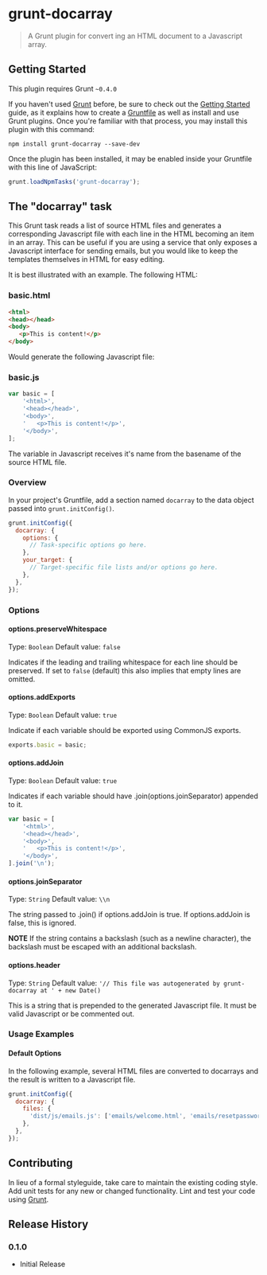 # grunt-docarray

> A Grunt plugin for convert ing an HTML document to a Javascript array.

## Getting Started
This plugin requires Grunt `~0.4.0`

If you haven't used [Grunt](http://gruntjs.com/) before, be sure to check out the
[Getting Started](http://gruntjs.com/getting-started) guide, as it explains how to create a
[Gruntfile](http://gruntjs.com/sample-gruntfile) as well as install and use Grunt plugins. Once you're familiar with
that process, you may install this plugin with this command:

```shell
npm install grunt-docarray --save-dev
```

Once the plugin has been installed, it may be enabled inside your Gruntfile with this line of JavaScript:

```js
grunt.loadNpmTasks('grunt-docarray');
```

## The "docarray" task

This Grunt task reads a list of source HTML files and generates a corresponding Javascript file with each line in the
HTML becoming an item in an array. This can be useful if you are using a service that only exposes a Javascript
interface for sending emails, but you would like to keep the templates themselves in HTML for easy editing.

It is best illustrated with an example. The following HTML:

### basic.html
```html
<html>
<head></head>
<body>
   <p>This is content!</p>
</body>
```

Would generate the following Javascript file:

### basic.js
```js
var basic = [
    '<html>',
    '<head></head>',
    '<body>',
    '   <p>This is content!</p>',
    '</body>',
];
```

The variable in Javascript receives it's name from the basename of the source HTML file.

### Overview
In your project's Gruntfile, add a section named `docarray` to the data object passed into `grunt.initConfig()`.

```js
grunt.initConfig({
  docarray: {
    options: {
      // Task-specific options go here.
    },
    your_target: {
      // Target-specific file lists and/or options go here.
    },
  },
});
```

### Options

#### options.preserveWhitespace
Type: `Boolean`
Default value: `false`

Indicates if the leading and trailing whitespace for each line should be preserved. If set to `false` (default) this
also implies that empty lines are omitted.

#### options.addExports
Type: `Boolean`
Default value: `true`

Indicate if each variable should be exported using CommonJS exports.

```js
exports.basic = basic;
```

#### options.addJoin
Type: `Boolean`
Default value: `true`

Indicates if each variable should have .join(options.joinSeparator) appended to it.

```js
var basic = [
    '<html>',
    '<head></head>',
    '<body>',
    '   <p>This is content!</p>',
    '</body>',
].join('\n');
```

#### options.joinSeparator
Type: `String`
Default value: `\\n`

The string passed to .join() if options.addJoin is true. If options.addJoin is false, this is ignored.

**NOTE** If the string contains a backslash (such as a newline character), the backslash must be escaped with an
additional backslash.

#### options.header
Type: `String`
Default value: `'// This file was autogenerated by grunt-docarray at ' + new Date()`

This is a string that is prepended to the generated Javascript file. It must be valid Javascript or be commented out.

### Usage Examples

#### Default Options
In the following example, several HTML files are converted to docarrays
and the result is written to a Javascript file.

```js
grunt.initConfig({
  docarray: {
    files: {
      'dist/js/emails.js': ['emails/welcome.html', 'emails/resetpassword.html']
    },
  },
});
```

## Contributing
In lieu of a formal styleguide, take care to maintain the existing coding style. Add unit tests for any new or changed
functionality. Lint and test your code using [Grunt](http://gruntjs.com/).

## Release History

### 0.1.0

* Initial Release
